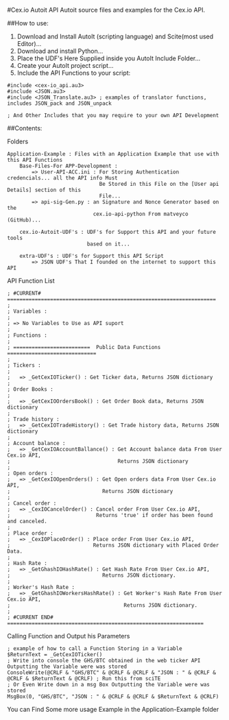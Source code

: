 #Cex.io Autoit API
Autoit source files and examples for the Cex.io API.

##How to use:
1. Download and Install AutoIt (scripting language) and Scite(most used Editor)...
2. Download and install Python...
3. Place the UDF's Here Supplied inside you AutoIt Include Folder...
4. Create your AutoIt project script...
5. Include the API Functions to your script:

```autoit
#include <cex-io_api.au3>
#include <JSON.au3>
#include <JSON_Translate.au3> ; examples of translator functions, includes JSON_pack and JSON_unpack

; And Other Includes that you may require to your own API Development

```

##Contents:

Folders
```Autoit
Application-Example : Files with an Application Example that use with this API Functions
	Base-Files-For APP-Development : 
		=> User-API-ACC.ini : For Storing Authentication credencials... all the API info Must
							  Be Stored in this File on the [User api Details] section of this
							  File...
		=> api-sig-Gen.py : an Signature and Nonce Generator based on the
							cex.io-api-python From matveyco (GitHub)...
							
	cex.io-Autoit-UDF's : UDF's for Support this API and your future tools 
						  based on it...
						  
	extra-UDF's : UDF's for Support this API Script
		=> JSON UDF's That I founded on the internet to support this API

```

API Function List

```autoit
; #CURRENT# ====================================================================
;
; Variables :
;
; => No Variables to Use as API suport
;
; Functions :
;
; =========================  Public Data Functions =============================
;
; Tickers :
;
; 	=> _GetCexIOTicker() : Get Ticker data, Returns JSON dictionary
;
; Order Books :
;
; 	=> _GetCexIOOrdersBook() : Get Order Book data, Returns JSON dictionary
;
; Trade history :
; 	=> _GetCexIOTradeHistory() : Get Trade history data, Returns JSON dictionary
;
; Account balance :
; 	=> _GetCexIOAccountBallance() : Get Account balance data From User Cex.io API,
;									Returns JSON dictionary
;
; Open orders :
; 	=> _GetCexIOOpenOrders() : Get Open orders data From User Cex.io API,
;							   Returns JSON dictionary
;
; Cancel order :
; 	=> _CexIOCancelOrder() : Cancel order From User Cex.io API,
;							 Returns 'true' if order has been found and canceled.
;
; Place order :
; 	=> _CexIOPlaceOrder() : Place order From User Cex.io API,
;							Returns JSON dictionary with Placed Order Data.
;
; Hash Rate :
; 	=> _GetGhashIOHashRate() : Get Hash Rate From User Cex.io API,
;							   Returns JSON dictionary.
;
; Worker's Hash Rate :
; 	=> _GetGhashIOWorkersHashRate() : Get Worker's Hash Rate From User Cex.io API,
;							   		  Returns JSON dictionary.
;
; #CURRENT END# ================================================================
```

Calling Function and Output his Parameters

```autoit
; example of how to call a Function Storing in a Variable
$ReturnText = _GetCexIOTicker()
; Write into console the GHS/BTC obtained in the web ticker API Outputting the Variable were was stored
ConsoleWrite(@CRLF & "GHS/BTC" & @CRLF & @CRLF & "JSON : " & @CRLF & @CRLF & $ReturnText & @CRLF) ; Run this from sciTE
; Or Even Write down in a msg Box Outputting the Variable were was stored
MsgBox(0, "GHS/BTC", "JSON : " & @CRLF & @CRLF & $ReturnText & @CRLF)
```


You can Find Some more usage Example in the Application-Example folder
